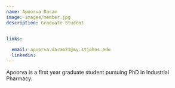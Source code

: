 ```yaml
---
name: Apoorva Daram
image: images/member.jpg
description: Graduate Student


links:
  
  email: apoorva.daram21@my.stjohns.edu
  linkedin: 
---
```


Apoorva is a first year graduate student pursuing PhD in Industrial Pharmacy.
